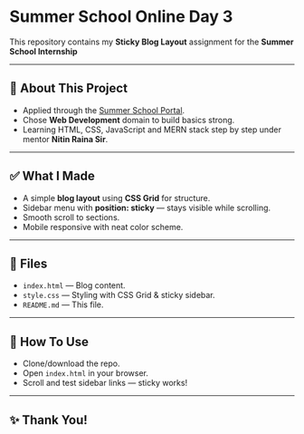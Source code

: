 #  Summer School Online Day 3

This repository contains my **Sticky Blog Layout** assignment for the **Summer School Internship** 

---

## 📄 About This Project

- Applied through the [Summer School Portal](https://summerschool.iitjammu.ac.in/).
- Chose **Web Development** domain to build basics strong.
- Learning HTML, CSS, JavaScript and MERN stack step by step under mentor **Nitin Raina Sir**.

---

## ✅ What I Made

- A simple **blog layout** using **CSS Grid** for structure.
- Sidebar menu with **position: sticky** — stays visible while scrolling.
- Smooth scroll to sections.
- Mobile responsive with neat color scheme.

---

## 📂 Files

- `index.html` — Blog content.
- `style.css` — Styling with CSS Grid & sticky sidebar.
- `README.md` — This file.

---

## 🧩 How To Use

- Clone/download the repo.
- Open `index.html` in your browser.
- Scroll and test sidebar links — sticky works!

---

## ✨ Thank You!



